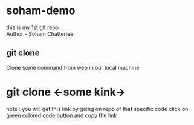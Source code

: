 # soham-demo
this is my 1st git repo
<br>
Author - Soham Chatterjee
<br>
## git clone
Clone some command from web in our local machine
# git clone <-some kink->
note : you will get this link by going on repo of that specific code click on green colored code button and copy the link